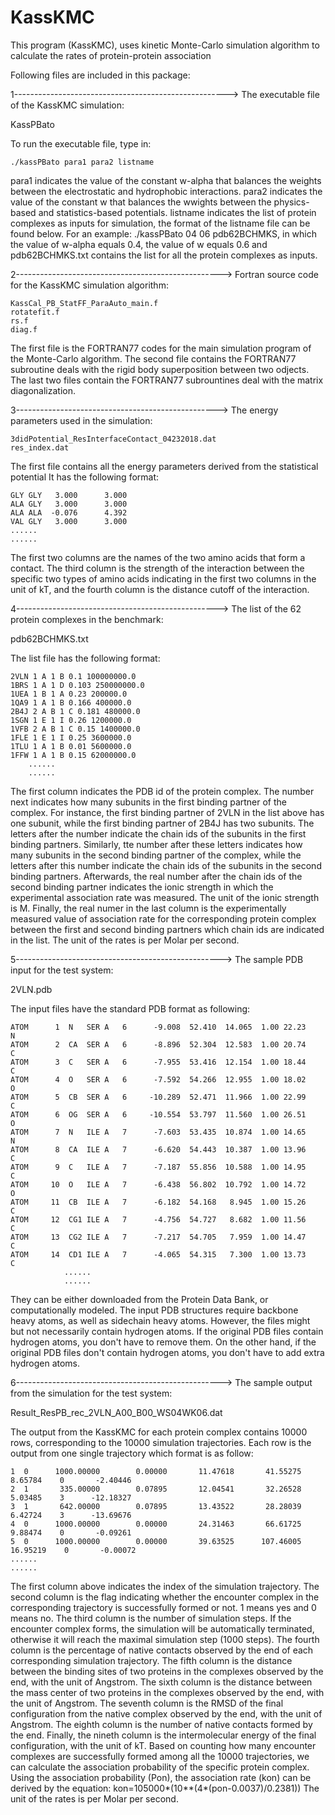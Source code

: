 # KassKMC
This program (KassKMC), uses kinetic Monte-Carlo simulation algorithm to calculate the rates of protein-protein association

Following files are included in this package:

1----------------------------------------------------->
The executable file of the KassKMC simulation: 

KassPBato

To run the executable file, type in:

	./kassPBato para1 para2 listname
	
para1 indicates the value of the constant w-alpha that balances the weights between the electrostatic and hydrophobic interactions.
para2 indicates the value of the constant w that balances the wwights between the physics-based and statistics-based potentials.
listname indicates the list of protein complexes as inputs for simulation, the format of the listname file can be found below.
For an example: ./kassPBato 04 06 pdb62BCHMKS, in which the value of w-alpha equals 0.4, the value of w equals 0.6 and pdb62BCHMKS.txt contains the list for all the protein complexes as inputs.


2--------------------------------------------------->
Fortran source code for the KassKMC simulation algorithm:

	KassCal_PB_StatFF_ParaAuto_main.f
	rotatefit.f
	rs.f
	diag.f

The first file is the FORTRAN77 codes for the main simulation program of the Monte-Carlo algorithm. The second file contains the FORTRAN77 subroutine deals with the rigid body superposition between two odjects. The last two files contain the FORTRAN77 subrountines deal with the matrix diagonalization.

3-------------------------------------------------->
The energy parameters used in the simulation:

	3didPotential_ResInterfaceContact_04232018.dat
	res_index.dat

The first file contains all the energy parameters derived from the statistical potential
It has the following format:

	GLY GLY   3.000      3.000
	ALA GLY   3.000      3.000
	ALA ALA  -0.076      4.392
	VAL GLY   3.000      3.000
	......
	......

The first two columns are the names of the two amino acids that form a contact. The third column is the strength of the interaction between the specific two types of amino acids indicating in the first two columns in the unit of kT, and the fourth column is the distance cutoff of the interaction.


4-------------------------------------------------->
The list of the 62 protein complexes in the benchmark:

pdb62BCHMKS.txt

The list file has the following format:

	2VLN 1 A 1 B 0.1 100000000.0
	1BRS 1 A 1 D 0.103 250000000.0 
	1UEA 1 B 1 A 0.23 200000.0	 
	1QA9 1 A 1 B 0.166 400000.0	 
	2B4J 2 A B 1 C 0.181 480000.0	
	1SGN 1 E 1 I 0.26 1200000.0	 
	1VFB 2 A B 1 C 0.15 1400000.0 
	1FLE 1 E 1 I 0.25 3600000.0	 
	1TLU 1 A 1 B 0.01 5600000.0  
	1FFW 1 A 1 B 0.15 62000000.0 
		......
		......

The first column indicates the PDB id of the protein complex. The number next indicates how many subunits in the first binding partner of the complex. 
For instance, the first binding partner of 2VLN in the list above has one subunit, while the first binding partner of 2B4J has two subunits.
The letters after the number indicate the chain ids of the subunits in the first binding partners.
Similarly, tte number after these letters indicates how many subunits in the second binding partner of the complex, while the letters after this number indicate the chain ids of the subunits in the second binding partners. Afterwards, the real number after the chain ids of the second binding partner indicates the ionic strength in which the experimental association rate was measured. The unit of the ionic strength is M. Finally, the real numer in the last column is the experimentally measured value of association rate for the corresponding protein complex between the first and second binding partners which chain ids are indicated in the list. The unit of the rates is per Molar per second. 


5--------------------------------------------------->
The sample PDB input for the test system:

2VLN.pdb

The input files have the standard PDB format as following:

	ATOM      1  N   SER A   6      -9.008  52.410  14.065  1.00 22.23           N  
	ATOM      2  CA  SER A   6      -8.896  52.304  12.583  1.00 20.74           C  
	ATOM      3  C   SER A   6      -7.955  53.416  12.154  1.00 18.44           C  
	ATOM      4  O   SER A   6      -7.592  54.266  12.955  1.00 18.02           O  
	ATOM      5  CB  SER A   6     -10.289  52.471  11.966  1.00 22.99           C  
	ATOM      6  OG  SER A   6     -10.554  53.797  11.560  1.00 26.51           O  
	ATOM      7  N   ILE A   7      -7.603  53.435  10.874  1.00 14.65           N  
	ATOM      8  CA  ILE A   7      -6.620  54.443  10.387  1.00 13.96           C  
	ATOM      9  C   ILE A   7      -7.187  55.856  10.588  1.00 14.95           C  
	ATOM     10  O   ILE A   7      -6.438  56.802  10.792  1.00 14.72           O  
	ATOM     11  CB  ILE A   7      -6.182  54.168   8.945  1.00 15.26           C  
	ATOM     12  CG1 ILE A   7      -4.756  54.727   8.682  1.00 11.56           C  
	ATOM     13  CG2 ILE A   7      -7.217  54.705   7.959  1.00 14.47           C  
	ATOM     14  CD1 ILE A   7      -4.065  54.315   7.300  1.00 13.73           C  
				......
				......

They can be either downloaded from the Protein Data Bank, or computationally modeled. The input PDB structures require backbone heavy atoms, as well as sidechain heavy atoms. However, the files might but not necessarily contain hydrogen atoms. If the original PDB files contain hydrogen atoms, you don't have to remove them. On the other hand, if the original PDB files don't contain hydrogen atoms, you don't have to add extra hydrogen atoms.


6--------------------------------------------------->
The sample output from the simulation for the test system:

Result_ResPB_rec_2VLN_A00_B00_WS04WK06.dat

The output from the KassKMC for each protein complex contains 10000 rows, corresponding to the 10000 simulation trajectories. Each row is the output from one single trajectory which format is as follow:

    1  0      1000.00000        0.00000       11.47618       41.55275        8.65784    0       -2.40446
    2  1       335.00000        0.07895       12.04541       32.26528        5.03485    3      -12.18327
    3  1       642.00000        0.07895       13.43522       28.28039        6.42724    3      -13.69676
    4  0      1000.00000        0.00000       24.31463       66.61725        9.88474    0       -0.09261
    5  0      1000.00000        0.00000       39.63525      107.46005       16.95219    0       -0.00072
	......
	......

The first column above indicates the index of the simulation trajectory. The second column is the flag indicating whether the encounter complex in the corresponding trajectory is successfully formed or not. 1 means yes and 0 means no. The third column is the number of simulation steps. If the encounter complex forms, the simulation will be automatically terminated, otherwise it will reach the maximal simulation step (1000 steps). The fourth column is the percentage of native contacts observed by the end of each corresponding simulation trajectory. The fifth column is the distance between the binding sites of two proteins in the complexes observed by the end, with the unit of Angstrom. The sixth column is the distance between the mass center of two proteins in the complexes observed by the end, with the unit of Angstrom. The seventh column is the RMSD of the final configuration from the native complex observed by the end, with the unit of Angstrom. The eighth column is the number of native contacts formed by the end. Finally, the nineth column is the intermolecular energy of the final configuration, with the unit of kT. Based on counting how many encounter complexes are successfully formed among all the 10000 trajectories, we can calculate the association probability of the specific protein complex. Using the association probability (Pon), the association rate (kon) can be derived by the equation:
	kon=105000*(10**(4*(pon-0.0037)/0.2381))
The unit of the rates is per Molar per second. 
